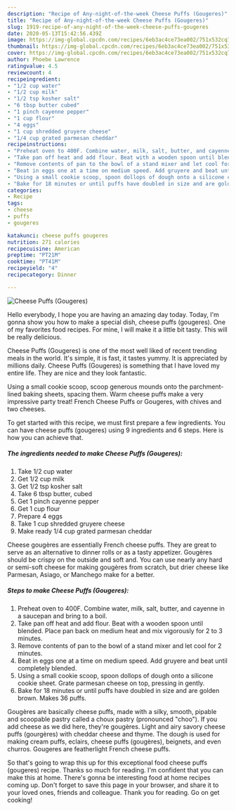 ```yaml
---
description: "Recipe of Any-night-of-the-week Cheese Puffs (Gougeres)"
title: "Recipe of Any-night-of-the-week Cheese Puffs (Gougeres)"
slug: 1919-recipe-of-any-night-of-the-week-cheese-puffs-gougeres
date: 2020-05-13T15:42:56.439Z
image: https://img-global.cpcdn.com/recipes/6eb3ac4ce73ea002/751x532cq70/cheese-puffs-gougeres-recipe-main-photo.jpg
thumbnail: https://img-global.cpcdn.com/recipes/6eb3ac4ce73ea002/751x532cq70/cheese-puffs-gougeres-recipe-main-photo.jpg
cover: https://img-global.cpcdn.com/recipes/6eb3ac4ce73ea002/751x532cq70/cheese-puffs-gougeres-recipe-main-photo.jpg
author: Phoebe Lawrence
ratingvalue: 4.5
reviewcount: 4
recipeingredient:
- "1/2 cup water"
- "1/2 cup milk"
- "1/2 tsp kosher salt"
- "6 tbsp butter cubed"
- "1 pinch cayenne pepper"
- "1 cup flour"
- "4 eggs"
- "1 cup shredded gruyere cheese"
- "1/4 cup grated parmesan cheddar"
recipeinstructions:
- "Preheat oven to 400F. Combine water, milk, salt, butter, and cayenne in a saucepan and bring to a boil."
- "Take pan off heat and add flour. Beat with a wooden spoon until blended. Place pan back on medium heat and mix vigorously for 2 to 3 minutes."
- "Remove contents of pan to the bowl of a stand mixer and let cool for 2 minutes."
- "Beat in eggs one at a time on medium speed. Add gruyere and beat until completely blended."
- "Using a small cookie scoop, spoon dollops of dough onto a silicone cookie sheet. Grate parmesan cheese on top, pressing in gently."
- "Bake for 18 minutes or until puffs have doubled in size and are golden brown. Makes 36 puffs."
categories:
- Recipe
tags:
- cheese
- puffs
- gougeres

katakunci: cheese puffs gougeres 
nutrition: 271 calories
recipecuisine: American
preptime: "PT21M"
cooktime: "PT41M"
recipeyield: "4"
recipecategory: Dinner

---
```



![Cheese Puffs (Gougeres)](https://img-global.cpcdn.com/recipes/6eb3ac4ce73ea002/751x532cq70/cheese-puffs-gougeres-recipe-main-photo.jpg)

Hello everybody, I hope you are having an amazing day today. Today, I'm gonna show you how to make a special dish, cheese puffs (gougeres). One of my favorites food recipes. For mine, I will make it a little bit tasty. This will be really delicious.

Cheese Puffs (Gougeres) is one of the most well liked of recent trending meals in the world. It's simple, it is fast, it tastes yummy. It is appreciated by millions daily. Cheese Puffs (Gougeres) is something that I have loved my entire life. They are nice and they look fantastic.

Using a small cookie scoop, scoop generous mounds onto the parchment-lined baking sheets, spacing them. Warm cheese puffs make a very impressive party treat! French Cheese Puffs or Gougeres, with chives and two cheeses.


To get started with this recipe, we must first prepare a few ingredients. You can have cheese puffs (gougeres) using 9 ingredients and 6 steps. Here is how you can achieve that.

<!--inarticleads1-->

##### The ingredients needed to make Cheese Puffs (Gougeres):

1. Take 1/2 cup water
1. Get 1/2 cup milk
1. Get 1/2 tsp kosher salt
1. Take 6 tbsp butter, cubed
1. Get 1 pinch cayenne pepper
1. Get 1 cup flour
1. Prepare 4 eggs
1. Take 1 cup shredded gruyere cheese
1. Make ready 1/4 cup grated parmesan cheddar


Cheese gougères are essentially French cheese puffs. They are great to serve as an alternative to dinner rolls or as a tasty appetizer. Gougères should be crispy on the outside and soft and. You can use nearly any hard or semi-soft cheese for making gougères from scratch, but drier cheese like Parmesan, Asiago, or Manchego make for a better. 

<!--inarticleads2-->

##### Steps to make Cheese Puffs (Gougeres):

1. Preheat oven to 400F. Combine water, milk, salt, butter, and cayenne in a saucepan and bring to a boil.
1. Take pan off heat and add flour. Beat with a wooden spoon until blended. Place pan back on medium heat and mix vigorously for 2 to 3 minutes.
1. Remove contents of pan to the bowl of a stand mixer and let cool for 2 minutes.
1. Beat in eggs one at a time on medium speed. Add gruyere and beat until completely blended.
1. Using a small cookie scoop, spoon dollops of dough onto a silicone cookie sheet. Grate parmesan cheese on top, pressing in gently.
1. Bake for 18 minutes or until puffs have doubled in size and are golden brown. Makes 36 puffs.


Gougères are basically cheese puffs, made with a silky, smooth, pipable and scoopable pastry called a choux pastry (pronounced &#34;choo&#34;). If you add cheese as we did here, they&#39;re gougères. Light and airy savory cheese puffs (gourgères) with cheddar cheese and thyme. The dough is used for making cream puffs, eclairs, cheese puffs (gougères), beignets, and even churros. Gougeres are featherlight French cheese puffs. 

So that's going to wrap this up for this exceptional food cheese puffs (gougeres) recipe. Thanks so much for reading. I'm confident that you can make this at home. There's gonna be interesting food at home recipes coming up. Don't forget to save this page in your browser, and share it to your loved ones, friends and colleague. Thank you for reading. Go on get cooking!
